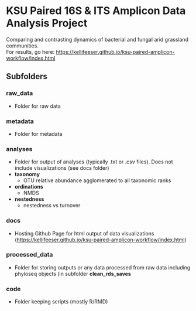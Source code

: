 # KSU Paired 16S & ITS Amplicon Data Analysis Project

Comparing and contrasting dynamics of bacterial and fungal arid grassland communities. 
\
For results, go here: https://kellifeeser.github.io/ksu-paired-amplicon-workflow/index.html 

## Subfolders

### raw_data

-   Folder for raw data

### metadata

-   Folder for metadata

### analyses

-   Folder for output of analyses (typically .txt or .csv files). Does not include visualizations (see docs folder)
-   **taxonomy**
    -   OTU relative abundance agglomerated to all taxonomic ranks
-   **ordinations**
    -   NMDS
-   **nestedness**
    -   nestedness vs turnover

### docs

-   Hosting Github Page for html output of data visualizations (https://kellifeeser.github.io/ksu-paired-amplicon-workflow/index.html)

### processed_data

-   Folder for storing outputs or any data processed from raw data including phyloseq objects (in subfolder **clean_rds_saves**

### code

-   Folder keeping scripts (mostly R/RMD)
